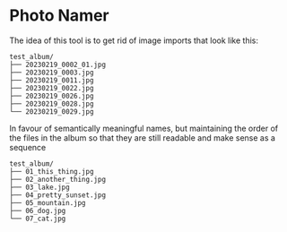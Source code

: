 Photo Namer
===========

The idea of this tool is to get rid of image imports that look like this:

```shell
test_album/
├── 20230219_0002_01.jpg
├── 20230219_0003.jpg
├── 20230219_0011.jpg
├── 20230219_0022.jpg
├── 20230219_0026.jpg
├── 20230219_0028.jpg
└── 20230219_0029.jpg
```

In favour of semantically meaningful names, but maintaining the order of the files in the album so that they are still readable and make sense as a sequence

```shell
test_album/
├── 01_this_thing.jpg
├── 02_another_thing.jpg
├── 03_lake.jpg
├── 04_pretty_sunset.jpg
├── 05_mountain.jpg
├── 06_dog.jpg
└── 07_cat.jpg
```